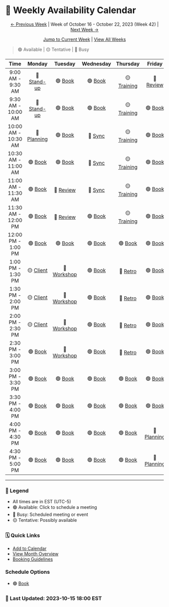 # 📅 Weekly Availability Calendar

<div align="center">

[← Previous Week](./2023-W41.md) | Week of October 16 - October 22, 2023 (Week 42) | [Next Week →](./2023-W43.md)

[Jump to Current Week](./README.md) | [View All Weeks](./calendar-index.md)
</div>

> 🟢 Available | 🟡 Tentative | 🔴 Busy 

| Time | Monday | Tuesday | Wednesday | Thursday | Friday |
|:----:|:------:|:--------:|:---------:|:--------:|:------:|
| 9:00 AM - 9:30 AM | 🔴 [Stand-up](https://meet.xyz) | 🟢 [Book](https://cal.com) | 🟢 [Book](https://cal.com) | 🟡 [Training](https://meet.xyz) | 🔴 [Review](https://meet.xyz) |
| 9:30 AM - 10:00 AM | 🔴 [Stand-up](https://meet.xyz) | 🟢 [Book](https://cal.com) | 🟢 [Book](https://cal.com) | 🟡 [Training](https://meet.xyz) | 🟢 [Book](https://cal.com) |
| 10:00 AM - 10:30 AM | 🔴 [Planning](https://meet.xyz) | 🟢 [Book](https://cal.com) | 🔴 [Sync](https://meet.xyz) | 🟡 [Training](https://meet.xyz) | 🟢 [Book](https://cal.com) |
| 10:30 AM - 11:00 AM | 🟢 [Book](https://cal.com) | 🟢 [Book](https://cal.com) | 🔴 [Sync](https://meet.xyz) | 🟡 [Training](https://meet.xyz) | 🟢 [Book](https://cal.com) |
| 11:00 AM - 11:30 AM | 🟢 [Book](https://cal.com) | 🔴 [Review](https://meet.xyz) | 🔴 [Sync](https://meet.xyz) | 🟡 [Training](https://meet.xyz) | 🟢 [Book](https://cal.com) |
| 11:30 AM - 12:00 PM | 🟢 [Book](https://cal.com) | 🔴 [Review](https://meet.xyz) | 🟢 [Book](https://cal.com) | 🟡 [Training](https://meet.xyz) | 🟢 [Book](https://cal.com) |
| 12:00 PM - 1:00 PM | 🟢 [Book](https://cal.com) | 🟢 [Book](https://cal.com) | 🟢 [Book](https://cal.com) | 🟢 [Book](https://cal.com) | 🟢 [Book](https://cal.com) |
| 1:00 PM - 1:30 PM | 🟡 [Client](https://meet.xyz) | 🔴 [Workshop](https://meet.xyz) | 🟢 [Book](https://cal.com) | 🔴 [Retro](https://meet.xyz) | 🟢 [Book](https://cal.com) |
| 1:30 PM - 2:00 PM | 🟡 [Client](https://meet.xyz) | 🔴 [Workshop](https://meet.xyz) | 🟢 [Book](https://cal.com) | 🔴 [Retro](https://meet.xyz) | 🟢 [Book](https://cal.com) |
| 2:00 PM - 2:30 PM | 🟡 [Client](https://meet.xyz) | 🔴 [Workshop](https://meet.xyz) | 🟢 [Book](https://cal.com) | 🔴 [Retro](https://meet.xyz) | 🟢 [Book](https://cal.com) |
| 2:30 PM - 3:00 PM | 🟢 [Book](https://cal.com) | 🔴 [Workshop](https://meet.xyz) | 🟢 [Book](https://cal.com) | 🔴 [Retro](https://meet.xyz) | 🟢 [Book](https://cal.com) |
| 3:00 PM - 3:30 PM | 🟢 [Book](https://cal.com) | 🟢 [Book](https://cal.com) | 🟢 [Book](https://cal.com) | 🟢 [Book](https://cal.com) | 🟢 [Book](https://cal.com) |
| 3:30 PM - 4:00 PM | 🟢 [Book](https://cal.com) | 🟢 [Book](https://cal.com) | 🟢 [Book](https://cal.com) | 🟢 [Book](https://cal.com) | 🟢 [Book](https://cal.com) |
| 4:00 PM - 4:30 PM | 🟢 [Book](https://cal.com) | 🟢 [Book](https://cal.com) | 🟢 [Book](https://cal.com) | 🟢 [Book](https://cal.com) | 🔴 [Planning](https://meet.xyz) |
| 4:30 PM - 5:00 PM | 🟢 [Book](https://cal.com) | 🟢 [Book](https://cal.com) | 🟢 [Book](https://cal.com) | 🟢 [Book](https://cal.com) | 🔴 [Planning](https://meet.xyz) |

---
### 📝 Legend
- All times are in EST (UTC-5)
- 🟢 Available: Click to schedule a meeting
- 🔴 Busy: Scheduled meeting or event
- 🟡 Tentative: Possibly available

### 🗓️ Quick Links
- [Add to Calendar](./calendar.ics)
- [View Month Overview](./2023-10.md)
- [Booking Guidelines](./booking-guidelines.md)

### Schedule Options
- 🟢 [Book](/template-invite.ics)

### 🔄 Last Updated: 2023-10-15 18:00 EST